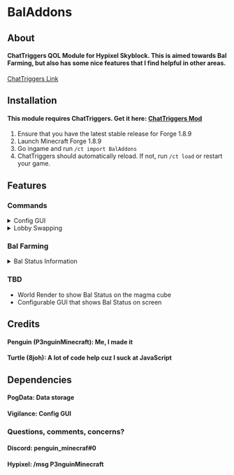 # BalAddons
## About
#### ChatTriggers QOL Module for Hypixel Skyblock. This is aimed towards Bal Farming, but also has some nice features that I find helpful in other areas. 
[ChatTriggers Link](https://www.chattriggers.com/modules/v/BalAddons)

## Installation
#### This module requires ChatTriggers. Get it here: **[ChatTriggers Mod](https://www.chattriggers.com/)**

1. Ensure that you have the latest stable release for Forge 1.8.9
2. Launch Minecraft Forge 1.8.9
3. Go ingame and run `/ct import BalAddons`
4. ChatTriggers should automatically reload. If not, run `/ct load` or restart your game.

## Features
### Commands
<details>
<summary>Config GUI</summary>
-/baladdons to open GUI (doesnt work lol ill fix soon)

-Aliases: /ba, /bal, /balconfig
</details>

<details>
    <summary>Lobby Swapping</summary>
    /lobbyswap to quickly lobby swap using a middleman location. 
    Aliases: /ls, /lswap, /swap, lobbyhop, /lh
    THIS IS A CHAT MACRO
</details>

### Bal Farming
<details>
<summary>Bal Status Information</summary>
-Spawn Alert
-HP Alerts
-Death Alert
</details>

### TBD
- World Render to show Bal Status on the magma cube
- Configurable GUI that shows Bal Status on screen

## Credits
#### Penguin (P3nguinMinecraft): Me, I made it
#### Turtle (8joh): A lot of code help cuz I suck at JavaScript

## Dependencies
#### PogData: Data storage
#### Vigilance: Config GUI

### Questions, comments, concerns?
#### Discord: penguin_minecraf#0
#### Hypixel: /msg P3nguinMinecraft